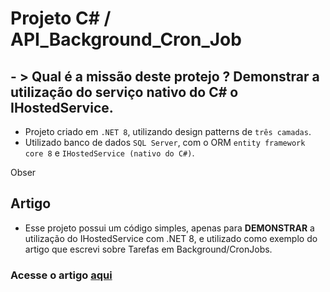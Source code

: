 # Projeto C# / API_Background_Cron_Job

## - >  Qual é a missão deste protejo ? Demonstrar a utilização do serviço nativo do C# o IHostedService.

- Projeto criado em `.NET 8`, utilizando design patterns de `três camadas`.
- Utilizado banco de dados `SQL Server`, com o ORM `entity framework core 8` e `IHostedService (nativo do C#)`.

Obser

## Artigo
- Esse projeto possui um código simples, apenas para **DEMONSTRAR** a utilização do IHostedService com .NET 8, e utilizado como exemplo do artigo que escrevi sobre Tarefas em Background/CronJobs.
### Acesse o artigo [aqui](https://www.linkedin.com/pulse/tarefas-em-background-cron-job-com-net-diego-rocha-kjm3f/)
